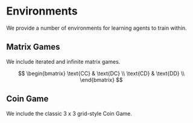 # Environments

We provide a number of environments for learning agents to train within. 

## Matrix Games
We include iterated and infinite matrix games. 

$$ 
\begin{bmatrix}
\text{CC} & \text{DC}  \\
\text{CD} & \text{DD}  \\
\end{bmatrix} 
$$ 


## Coin Game

We include the classic 3 x 3 grid-style Coin Game. 







